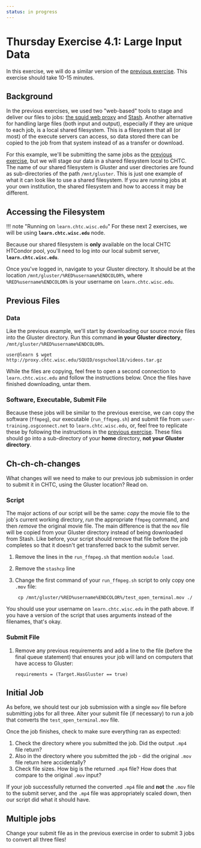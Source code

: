 ```yaml
---
status: in progress
---
```


Thursday Exercise 4.1: Large Input Data
=======================================

In this exercise, we will do a similar version of the [previous exercise](part3-ex3-stashcache-unique.md). This exercise should take 10-15 minutes.

Background
----------

In the previous exercises, we used two "web-based" tools to stage and deliver our files to jobs: [the squid web proxy](part3-ex1-blast-proxy.md)  and [Stash](part3-ex2-stashcache-shared.md). Another alternative for handling large files (both input and output), especially if they are unique to each job, is a local  shared filesystem. This is a filesystem that all (or most) of the execute servers can access, so data stored there can be copied  to the job from that system instead of as a transfer or download.

For this example, we'll be submitting the same jobs as the [previous exercise](part3-ex3-stashcache-unique.md), but we will stage our  data in a shared filesystem local to CHTC. The name of our shared filesystem is Gluster and user directories are found as sub-directories  of the path `/mnt/gluster`. This is just one example of what it can look like to use a shared filesystem. If you are running jobs at your own institution, the shared filesystem and how to access it may be different.

Accessing the Filesystem
------------------------

!!! note "Running on `learn.chtc.wisc.edu`"
    For these next 2 exercises, we will be using **`learn.chtc.wisc.edu`** node.

Because our shared filesystem is **only** available on the local CHTC HTCondor pool, you'll need to log into our local submit server, **`learn.chtc.wisc.edu`**.

Once you've logged in, navigate to your Gluster directory. It should be at the location `/mnt/gluster/%RED%username%ENDCOLOR%`, where `%RED%username%ENDCOLOR%` is your username on `learn.chtc.wisc.edu`.

Previous Files
--------------

### Data

Like the previous example, we'll start by downloading our source movie files into the Gluster directory. Run this command **in your Gluster directory**, `/mnt/gluster/%RED%username%ENDCOLOR%`.

``` console
user@learn $ wget http://proxy.chtc.wisc.edu/SQUID/osgschool18/videos.tar.gz
```

While the files are copying, feel free to open a second connection to `learn.chtc.wisc.edu` and follow the instructions below. Once the files have finished downloading, untar them.

### Software, Executable, Submit File

Because these jobs will be similar to the previous exercise, we can copy the software (`ffmpeg`), our executable (`run_ffmpeg.sh`) and submit file from `user-training.osgconnect.net` to `learn.chtc.wisc.edu`, or, feel free to replicate these by following the instructions in the [previous exercise](part3-ex3-stashcache-unique.md). These files should go into a sub-directory of your **home** directory, **not your Gluster directory**.

Ch-ch-ch-changes
----------------

What changes will we need to make to our previous job submission in order to submit it in CHTC, using the Gluster location? Read on.

### Script

The major actions of our script will be the same: *copy*  the movie file to the job's current working directory, *run* the appropriate `ffmpeg` command,  and then *remove* the original movie file. The main difference is that the `mov` file will be copied from  your Gluster directory instead of being downloaded from Stash. Like before, your script should remove  that file before the job completes so that it doesn't get transferred back to the submit server.

1. Remove the lines in the `run_ffmpeg.sh` that mention `module load`.

2. Remove the `stashcp` line

3. Change the first command of your `run_ffmpeg.sh` script to only copy one `.mov` file: 

        cp /mnt/gluster/%RED%username%ENDCOLOR%/test_open_terminal.mov ./

You should use your username on `learn.chtc.wisc.edu` in the path above. If you have a version of the script that uses arguments instead of the filenames, that's okay.

### Submit File

1.  Remove any previous requirements and add a line to the file (before the final queue statement) that ensures your job will land on computers that have access to Gluster: 

        requirements = (Target.HasGluster == true)

Initial Job
-----------

As before, we should test our job submission with a single `mov` file before submitting jobs for all three. Alter your submit file (if necessary) to  run a job that converts the `test_open_terminal.mov` file.

Once the job finishes, check to make sure everything ran as expected:

1.  Check the directory where you submitted the job. Did the output `.mp4` file return?
2.  Also in the directory where you submitted the job - did the original `.mov` file return here accidentally?
3.  Check file sizes. How big is the returned `.mp4` file? How does that compare to the original `.mov` input?

If your job successfully returned the converted `.mp4` file and **not** the `.mov` file to the submit server, and the `.mp4` file was appropriately scaled down, then our script did what it should have.

Multiple jobs
-------------

Change your submit file as in the previous exercise in order to submit 3 jobs to convert all three files!


